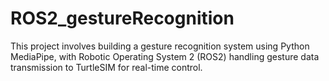 # ROS2_gestureRecognition

This project involves building a gesture recognition system using Python MediaPipe, with Robotic Operating System 2 (ROS2) handling gesture data transmission to TurtleSIM for real-time control.
